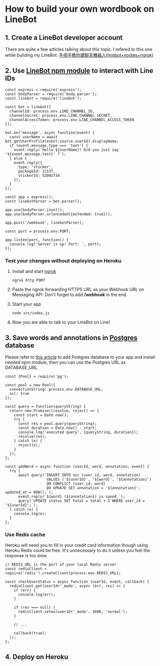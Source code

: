 # How to build your own wordbook on LineBot

## 1. Create a LineBot developer account

There are quite a few articles talking about this topic. I refered to this one while building my LineBot:
[手把手教你建聊天機器人(linebot+nodjes+ngrok)](https://medium.com/@mengchiang000/%E6%89%8B%E6%8A%8A%E6%89%8B%E6%95%99%E4%BD%A0%E5%BB%BA%E8%81%8A%E5%A4%A9%E6%A9%9F%E5%99%A8%E4%BA%BA-linebot-nodjes-ngrok-7ad028d97a07)

## 2. Use [LineBot npm module](https://www.npmjs.com/package/linebot) to interact with Line IDs

    const express = require('express');
    const bodyParser = require('body-parser');
    const linebot = require('linebot');

    const bot = linebot({
      channelId: process.env.LINE_CHANNEL_ID,
      channelSecret: process.env.LINE_CHANNEL_SECRET,
      channelAccessToken: process.env.LINE_CHANNEL_ACCESS_TOKEN
    });

    bot.on('message', async function(event) {
      const userName = await bot.getUserProfile(event.source.userId).displayName;
      if (event.message.type === 'text') {
        event.reply(`Hello ${userName}! Did you just say '${event.message.text}' ?`);
      } else {
        event.reply({
          type: 'sticker',
          packageId: 11537,
          stickerId: 52002734
        });
      }
    });

    const app = express();
    const linebotParser = bot.parser();

    app.use(bodyParser.json());
    app.use(bodyParser.urlencoded({extended: true}));

    app.post('/webhook', linebotParser);

    const port = process.env.PORT;

    app.listen(port, function() {
      console.log('Server is up! Port: ', port);
    });

### Test your changes without deploying on Heroku

1. Install and start [ngrok](https://ngrok.com/)

       ngrok http PORT

2. Paste the ngrok forwarding HTTPS URL as your Webhook URL on Messaging API. Don't forget to add **/webhook** in the end.

3. Start your app

       node src/index.js

4. Now you are able to talk to your LineBot on Line!

## 3. Save words and annotations in [Postgres](https://node-postgres.com/) database

Please refer to [this article](https://devcenter.heroku.com/articles/getting-started-with-nodejs#provision-a-database) to add Postgres database to your app and install needed npm module, then you can use the Postgres URL as DATABASE_URL.

    const {Pool} = require('pg');

    const pool = new Pool({
      connectionString: process.env.DATABASE_URL,
      ssl: true
    });

    const query = function(queryString) {
      return new Promise((resolve, reject) => {
        const start = Date.now();
        try {
          const res = pool.query(queryString);
          const duration = Date.now() - start;
          console.log('executed query', {queryString, duration});
          resolve(res);
        } catch (e) {
          reject(e);
        }
      });
    };

    const addWord = async function (userId, word, annotation, event) {
      try {
          await query(`INSERT INTO voc (user_id, word, annotation) 
                       VALUES ('${userId}', '${word}', '${annotation}') 
                       ON CONFLICT (user_id, word) 
                       DO UPDATE SET annotation = '${annotation}', updated_at = NOW();`);
          event.reply(`${word} (${annotation}) is saved.`);
          query(`UPDATE status SET total = total + 1 WHERE user_id = '${userId}';`);
      } catch (e) {
        console.log(e);
      }
    };

### Use Redis cache

Heroku will need you to fill in your credit card information though using Heroku Redis could be free.
It's unnecessary to do it unless you feel the response is too slow.

    // REDIS_URL is the port of your local Redis server
    const redisClient = require('redis').createClient(process.env.REDIS_URL);

    const checkUserStatus = async function (userId, event, callback) {
      redisClient.get(userId+'_mode', async (err, res) => {
        if (err) {
          console.log(err);
        }

        if (res === null) {
          redisClient.setex(userId+'_mode', 3600, 'normal');
        }

        // ...

        callback(true);
      });
    };

## 4. Deploy on Heroku
